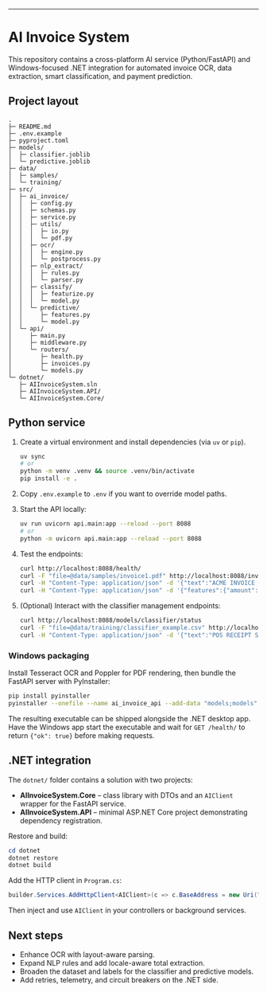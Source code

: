 ---

# AI Invoice System

This repository contains a cross-platform AI service (Python/FastAPI) and Windows-focused .NET integration for automated invoice OCR, data extraction, smart classification, and payment prediction.

## Project layout

```
.
├─ README.md
├─ .env.example
├─ pyproject.toml
├─ models/
│  ├─ classifier.joblib
│  └─ predictive.joblib
├─ data/
│  ├─ samples/
│  └─ training/
├─ src/
│  ├─ ai_invoice/
│  │  ├─ config.py
│  │  ├─ schemas.py
│  │  ├─ service.py
│  │  ├─ utils/
│  │  │  ├─ io.py
│  │  │  └─ pdf.py
│  │  ├─ ocr/
│  │  │  ├─ engine.py
│  │  │  └─ postprocess.py
│  │  ├─ nlp_extract/
│  │  │  ├─ rules.py
│  │  │  └─ parser.py
│  │  ├─ classify/
│  │  │  ├─ featurize.py
│  │  │  └─ model.py
│  │  └─ predictive/
│  │     ├─ features.py
│  │     └─ model.py
│  └─ api/
│     ├─ main.py
│     ├─ middleware.py
│     └─ routers/
│        ├─ health.py
│        ├─ invoices.py
│        └─ models.py
└─ dotnet/
   ├─ AIInvoiceSystem.sln
   ├─ AIInvoiceSystem.API/
   └─ AIInvoiceSystem.Core/
```

## Python service

1. Create a virtual environment and install dependencies (via `uv` or `pip`).

   ```bash
   uv sync
   # or
   python -m venv .venv && source .venv/bin/activate
   pip install -e .
   ```

2. Copy `.env.example` to `.env` if you want to override model paths.

3. Start the API locally:

   ```bash
   uv run uvicorn api.main:app --reload --port 8088
   # or
   python -m uvicorn api.main:app --reload --port 8088
   ```

4. Test the endpoints:

   ```bash
   curl http://localhost:8088/health/
   curl -F "file=@data/samples/invoice1.pdf" http://localhost:8088/invoices/extract
   curl -H "Content-Type: application/json" -d '{"text":"ACME INVOICE #F-1002 ..."}' http://localhost:8088/invoices/classify
   curl -H "Content-Type: application/json" -d '{"features":{"amount":950,"customer_age_days":400,"prior_invoices":12,"late_ratio":0.2,"weekday":2,"month":9}}' http://localhost:8088/invoices/predict
   ```

5. (Optional) Interact with the classifier management endpoints:

   ```bash
   curl http://localhost:8088/models/classifier/status
   curl -F "file=@data/training/classifier_example.csv" http://localhost:8088/models/classifier/train
   curl -H "Content-Type: application/json" -d '{"text":"POS RECEIPT Store 123 Total 11.82"}' http://localhost:8088/models/classifier/classify
   ```

### Windows packaging

Install Tesseract OCR and Poppler for PDF rendering, then bundle the FastAPI server with PyInstaller:

```bash
pip install pyinstaller
pyinstaller --onefile --name ai_invoice_api --add-data "models;models" -p src --collect-all spacy --collect-all sklearn run_server.py
```

The resulting executable can be shipped alongside the .NET desktop app. Have the Windows app start the executable and wait for `GET /health/` to return `{"ok": true}` before making requests.

## .NET integration

The `dotnet/` folder contains a solution with two projects:

* **AIInvoiceSystem.Core** – class library with DTOs and an `AIClient` wrapper for the FastAPI service.
* **AIInvoiceSystem.API** – minimal ASP.NET Core project demonstrating dependency registration.

Restore and build:

```powershell
cd dotnet
dotnet restore
dotnet build
```

Add the HTTP client in `Program.cs`:

```csharp
builder.Services.AddHttpClient<AIClient>(c => c.BaseAddress = new Uri("http://localhost:8088"));
```

Then inject and use `AIClient` in your controllers or background services.

## Next steps

* Enhance OCR with layout-aware parsing.
* Expand NLP rules and add locale-aware total extraction.
* Broaden the dataset and labels for the classifier and predictive models.
* Add retries, telemetry, and circuit breakers on the .NET side.
